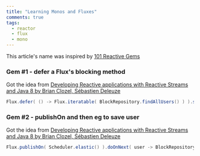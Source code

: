 ```yaml
---
title: "Learning Monos and Fluxes"
comments: true
tags:
  - reactor
  - flux
  - mono
---
```


This article's name was inspired by [101 Reactive Gems](https://github.com/reactor/reactive-streams-commons/issues/21)

<!--more-->

### Gem #1 - defer a Flux's blocking method 

Got the idea from [Developing Reactive applications with Reactive Streams and Java 8 by Brian Clozel, Sébastien Deleuze ](https://youtu.be/Cj4foJzPF80)

````java
Flux.defer( () -> Flux.iteratable( BlockRepository.findAllUsers() ) ).subscribeOn( Scheduler.elastic() )
````

### Gem #2 - publishOn and then eg to save user

Got the idea from [Developing Reactive applications with Reactive Streams and Java 8 by Brian Clozel, Sébastien Deleuze ](https://youtu.be/Cj4foJzPF80)

````java
Flux.publishOn( Scheduler.elastic() ).doOnNext( user -> BlockRepository.saveUser( user ) ).then()
````